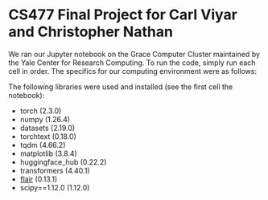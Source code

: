 # CS477 Final Project for Carl Viyar and Christopher Nathan

We ran our Jupyter notebook on the Grace Computer Cluster maintained by the Yale Center for Research Computing. To run the code, simply run each cell in order. The specifics for our computing environment were as follows:


The following libraries were used and installed (see the first cell the notebook):
- torch (2.3.0)
- numpy (1.26.4)
- datasets (2.19.0)
- torchtext (0.18.0)
- tqdm (4.66.2)
- matplotlib (3.8.4)
- huggingface_hub (0.22.2)
- transformers (4.40.1)
- [flair](https://flairnlp.github.io/) (0.13.1)
- scipy==1.12.0 (1.12.0)

